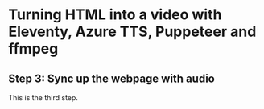 # Turning HTML into a video with Eleventy, Azure TTS, Puppeteer and ffmpeg

## Step 3: Sync up the webpage with audio

This is the third step.
